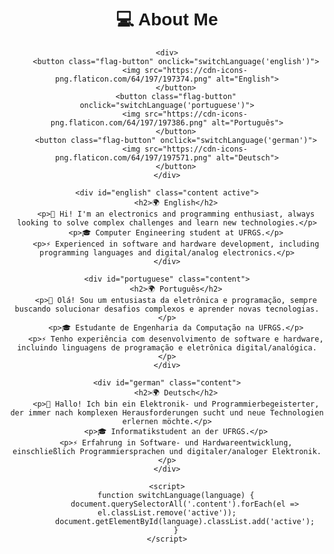 <!DOCTYPE html>
<html lang="en">
<head>
    <meta charset="UTF-8">
    <meta name="viewport" content="width=device-width, initial-scale=1.0">
    <title>Profile</title>
    <style>
        body { font-family: Arial, sans-serif; text-align: center; }
        .content { display: none; }
        .active { display: block; }
        .flag-button { cursor: pointer; border: none; background: none; margin: 10px; }
        .flag-button img { width: 40px; }
    </style>
</head>
<body>
    <h1>💻 About Me</h1>
    
    <div>
        <button class="flag-button" onclick="switchLanguage('english')">
            <img src="https://cdn-icons-png.flaticon.com/64/197/197374.png" alt="English">
        </button>
        <button class="flag-button" onclick="switchLanguage('portuguese')">
            <img src="https://cdn-icons-png.flaticon.com/64/197/197386.png" alt="Português">
        </button>
        <button class="flag-button" onclick="switchLanguage('german')">
            <img src="https://cdn-icons-png.flaticon.com/64/197/197571.png" alt="Deutsch">
        </button>
    </div>
    
    <div id="english" class="content active">
        <h2>🌍 English</h2>
        <p>👋 Hi! I'm an electronics and programming enthusiast, always looking to solve complex challenges and learn new technologies.</p>
        <p>🎓 Computer Engineering student at UFRGS.</p>
        <p>⚡ Experienced in software and hardware development, including programming languages and digital/analog electronics.</p>
    </div>
    
    <div id="portuguese" class="content">
        <h2>🌍 Português</h2>
        <p>👋 Olá! Sou um entusiasta da eletrônica e programação, sempre buscando solucionar desafios complexos e aprender novas tecnologias.</p>
        <p>🎓 Estudante de Engenharia da Computação na UFRGS.</p>
        <p>⚡ Tenho experiência com desenvolvimento de software e hardware, incluindo linguagens de programação e eletrônica digital/analógica.</p>
    </div>
    
    <div id="german" class="content">
        <h2>🌍 Deutsch</h2>
        <p>👋 Hallo! Ich bin ein Elektronik- und Programmierbegeisterter, der immer nach komplexen Herausforderungen sucht und neue Technologien erlernen möchte.</p>
        <p>🎓 Informatikstudent an der UFRGS.</p>
        <p>⚡ Erfahrung in Software- und Hardwareentwicklung, einschließlich Programmiersprachen und digitaler/analoger Elektronik.</p>
    </div>
    
    <script>
        function switchLanguage(language) {
            document.querySelectorAll('.content').forEach(el => el.classList.remove('active'));
            document.getElementById(language).classList.add('active');
        }
    </script>
</body>
</html>
